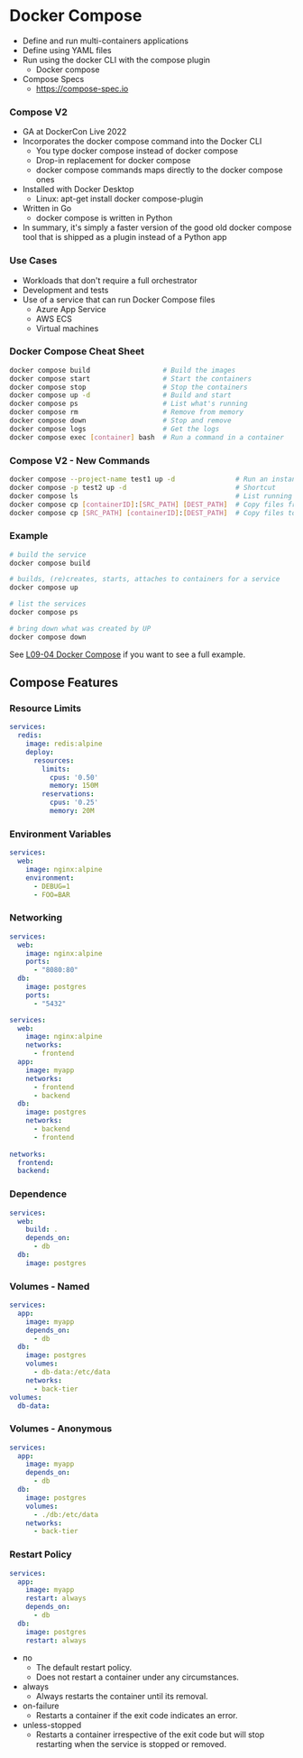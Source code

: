 # Docker Compose

- Define and run multi-containers applications
- Define using YAML files
- Run using the docker CLI with the compose plugin
  - Docker compose
- Compose Specs
  - https://compose-spec.io

### Compose V2

- GA at DockerCon Live 2022
- Incorporates the docker compose command into the Docker CLI
  - You type docker compose instead of docker compose
  - Drop-in replacement for docker compose
  - docker compose commands maps directly to the docker compose ones
- Installed with Docker Desktop
  - Linux: apt-get install docker compose-plugin
- Written in Go
  - docker compose is written in Python
- In summary, it's simply a faster version of the good old docker compose tool that is shipped as a plugin instead of a Python app


### Use Cases

- Workloads that don't require a full orchestrator
- Development and tests
- Use of a service that can run Docker Compose files
  - Azure App Service
  - AWS ECS
  - Virtual machines

### Docker Compose Cheat Sheet

```bash
docker compose build                  # Build the images
docker compose start                  # Start the containers
docker compose stop                   # Stop the containers
docker compose up -d                  # Build and start
docker compose ps                     # List what's running
docker compose rm                     # Remove from memory
docker compose down                   # Stop and remove
docker compose logs                   # Get the logs
docker compose exec [container] bash  # Run a command in a container
```

### Compose V2 - New Commands

```bash
docker compose --project-name test1 up -d               # Run an instance as a project
docker compose -p test2 up -d                           # Shortcut
docker compose ls                                       # List running projects
docker compose cp [containerID]:[SRC_PATH] [DEST_PATH]  # Copy files from the container
docker compose cp [SRC_PATH] [containerID]:[DEST_PATH]  # Copy files to the container
```

### Example

```bash
# build the service
docker compose build

# builds, (re)creates, starts, attaches to containers for a service
docker compose up

# list the services
docker compose ps

# bring down what was created by UP
docker compose down
```

See [L09-04 Docker Compose](https://github.com/K8sAcademy/Fundamentals-HandsOn/blob/main/L09-04%20Docker%20Compose/Readme.md) if you want to see a full example.

## Compose Features

### Resource Limits

```yaml
services:
  redis:
    image: redis:alpine
    deploy:
      resources:
        limits:
          cpus: '0.50'
          memory: 150M
        reservations:
          cpus: '0.25'
          memory: 20M
```

### Environment Variables

```yaml
services:
  web:
    image: nginx:alpine
    environment:
      - DEBUG=1
      - FOO=BAR
```

### Networking

```yaml
services:
  web:
    image: nginx:alpine
    ports:
      - "8080:80"
  db:
    image: postgres
    ports:
      - "5432"
```

```yaml
services:
  web:
    image: nginx:alpine
    networks:
      - frontend
  app:
    image: myapp
    networks:
      - frontend
      - backend
  db:
    image: postgres
    networks:
      - backend
      - frontend
    
networks:
  frontend:
  backend:
```

### Dependence

```yaml
services:
  web:
    build: .
    depends_on:
      - db
  db:
    image: postgres
```

### Volumes - Named

```yaml
services:
  app:
    image: myapp
    depends_on:
      - db
  db:
    image: postgres
    volumes:
      - db-data:/etc/data
    networks:
      - back-tier
volumes:
  db-data:
```

### Volumes - Anonymous

```yaml
services:
  app:
    image: myapp
    depends_on:
      - db
  db:
    image: postgres
    volumes:
      - ./db:/etc/data
    networks:
      - back-tier
```

### Restart Policy

```yaml
services:
  app:
    image: myapp
    restart: always
    depends_on:
      - db
  db:
    image: postgres
    restart: always
```

- по
  - The default restart policy.
  - Does not restart a container under any circumstances.
- always
  - Always restarts the container until its removal.
- on-failure
  - Restarts a container if the exit code indicates an error.
- unless-stopped
  - Restarts a container irrespective of the exit code but will stop restarting when the service is stopped or removed.

